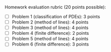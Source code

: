 Homework evaluation rubric (20 points possible):

- [ ] Problem 1 (classification of PDEs): 3 points
- [ ] Problem 2 (method of lines): 4 points
- [ ] Problem 3 (method of lines): 4 points
- [ ] Problem 4 (finite difference): 2 points
- [ ] Problem 5 (method of lines): 4 points
- [ ] Problem 6 (finite difference): 3 points
